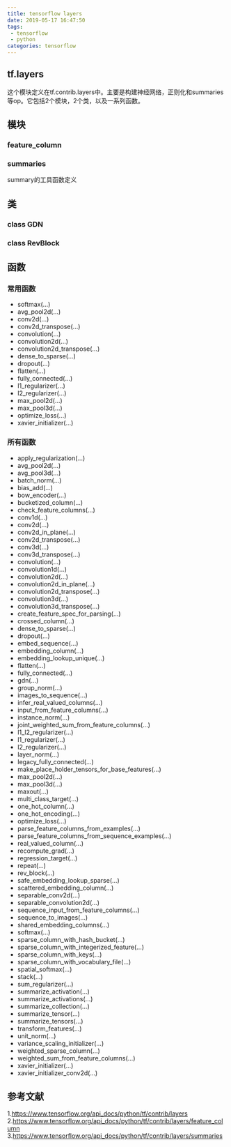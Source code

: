 ```yaml
---
title: tensorflow layers
date: 2019-05-17 16:47:50
tags:
 - tensorflow
 - python
categories: tensorflow
---
```


## tf.layers
这个模块定义在tf.contrib.layers中。主要是构建神经网络，正则化和summaries等op。它包括2个模块，2个类，以及一系列函数。

## 模块
### feature_column


### summaries
summary的工具函数定义

## 类
### class GDN
### class RevBlock

## 函数
### 常用函数
- softmax(...)
- avg_pool2d(...)
- conv2d(...)
- conv2d_transpose(...)
- convolution(...)
- convolution2d(...)
- convolution2d_transpose(...)
- dense_to_sparse(...)
- dropout(...)
- flatten(...)
- fully_connected(...)
- l1_regularizer(...)
- l2_regularizer(...)
- max_pool2d(...)
- max_pool3d(...)
- optimize_loss(...)
- xavier_initializer(...)

### 所有函数
- apply_regularization(...)
- avg_pool2d(...)
- avg_pool3d(...)
- batch_norm(...)
- bias_add(...)
- bow_encoder(...)
- bucketized_column(...)
- check_feature_columns(...)
- conv1d(...)
- conv2d(...)
- conv2d_in_plane(...)
- conv2d_transpose(...)
- conv3d(...)
- conv3d_transpose(...)
- convolution(...)
- convolution1d(...)
- convolution2d(...)
- convolution2d_in_plane(...)
- convolution2d_transpose(...)
- convolution3d(...)
- convolution3d_transpose(...)
- create_feature_spec_for_parsing(...)
- crossed_column(...)
- dense_to_sparse(...)
- dropout(...)
- embed_sequence(...)
- embedding_column(...)
- embedding_lookup_unique(...)
- flatten(...)
- fully_connected(...)
- gdn(...)
- group_norm(...)
- images_to_sequence(...)
- infer_real_valued_columns(...)
- input_from_feature_columns(...)
- instance_norm(...)
- joint_weighted_sum_from_feature_columns(...)
- l1_l2_regularizer(...)
- l1_regularizer(...)
- l2_regularizer(...)
- layer_norm(...)
- legacy_fully_connected(...)
- make_place_holder_tensors_for_base_features(...)
- max_pool2d(...)
- max_pool3d(...)
- maxout(...)
- multi_class_target(...)
- one_hot_column(...)
- one_hot_encoding(...)
- optimize_loss(...)
- parse_feature_columns_from_examples(...)
- parse_feature_columns_from_sequence_examples(...)
- real_valued_column(...)
- recompute_grad(...)
- regression_target(...)
- repeat(...)
- rev_block(...)
- safe_embedding_lookup_sparse(...)
- scattered_embedding_column(...)
- separable_conv2d(...)
- separable_convolution2d(...)
- sequence_input_from_feature_columns(...)
- sequence_to_images(...)
- shared_embedding_columns(...)
- softmax(...)
- sparse_column_with_hash_bucket(...)
- sparse_column_with_integerized_feature(...)
- sparse_column_with_keys(...)
- sparse_column_with_vocabulary_file(...)
- spatial_softmax(...)
- stack(...)
- sum_regularizer(...)
- summarize_activation(...)
- summarize_activations(...)
- summarize_collection(...)
- summarize_tensor(...)
- summarize_tensors(...)
- transform_features(...)
- unit_norm(...)
- variance_scaling_initializer(...)
- weighted_sparse_column(...)
- weighted_sum_from_feature_columns(...)
- xavier_initializer(...)
- xavier_initializer_conv2d(...)

## 参考文献
1.https://www.tensorflow.org/api_docs/python/tf/contrib/layers
2.https://www.tensorflow.org/api_docs/python/tf/contrib/layers/feature_column
3.https://www.tensorflow.org/api_docs/python/tf/contrib/layers/summaries
